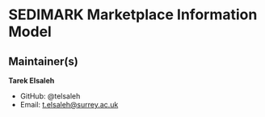 # SEDIMARK Marketplace Information Model

## Maintainer(s)

**Tarek Elsaleh**
* GitHub: @telsaleh
* Email: t.elsaleh@surrey.ac.uk
